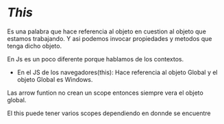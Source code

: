 # *This*

Es una palabra que hace referencia al objeto en cuestion al objeto que estamos trabajando. Y asi podemos invocar propiedades y metodos que tenga dicho objeto.

En Js es un poco diferente porque hablamos de los contextos.

+ En el JS de los navegadores(this): Hace referencia al objeto Global y el objeto Global es Windows.

Las arrow funtion no crean un scope entonces siempre vera el objeto global.

El this puede tener varios scopes dependiendo en donnde se encuentre